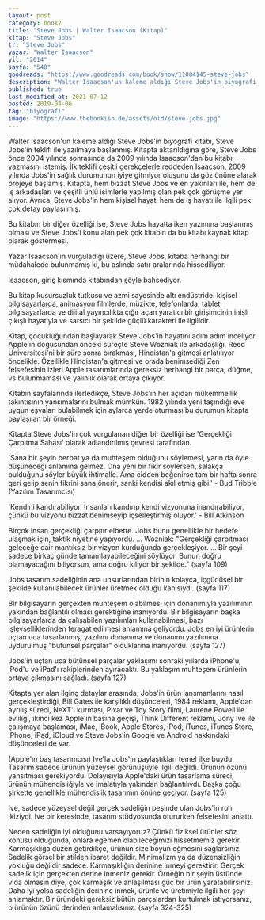 ```yaml
---
layout: post  
category: book2  
title: "Steve Jobs | Walter Isaacson (Kitap)"  
kitap: "Steve Jobs"  
tr: "Steve Jobs"  
yazar: "Walter Isaacson"  
yil: "2014"  
sayfa: "540"  
goodreads: "https://www.goodreads.com/book/show/11084145-steve-jobs"
description: "Walter Isaacson'un kaleme aldığı Steve Jobs'in biyografi kitabında Steve Jobs'in hem kişisel hem de iş hayatı ile ilgili pek çok detay bulunuyor."
published: true
last_modified_at: 2021-07-12
posted: 2019-04-06
tag: "biyografi"
image: "https://www.thebookish.de/assets/old/steve-jobs.jpg"
---
```


Walter Isaacson'un kaleme aldığı Steve Jobs'in biyografi kitabı, Steve Jobs'in teklifi ile yazılmaya başlanmış. Kitapta aktarıldığına göre, Steve Jobs önce 2004 yılında sonrasında da 2009 yılında Isaacson'dan bu kitabı yazmasını istemiş. İlk teklifi çeşitli gerekçelerle reddeden Isaacson, 2009 yılında Jobs'in sağlık durumunun iyiye gitmiyor oluşunu da göz önüne alarak projeye başlamış. Kitapta, hem bizzat Steve Jobs ve en yakınları ile, hem de iş arkadaşları ve çeşitli ünlü isimlerle yapılmış olan pek çok görüşme yer alıyor. Ayrıca, Steve Jobs'in hem kişisel hayatı hem de iş hayatı ile ilgili pek çok detay paylaşılmış.  
  
Bu kitabın bir diğer özelliği ise, Steve Jobs hayatta iken yazımına başlanmış olması ve Steve Jobs'i konu alan pek çok kitabın da bu kitabı kaynak kitap olarak göstermesi.  
  
Yazar Isaacson'ın vurguladığı üzere, Steve Jobs, kitaba herhangi bir müdahalede bulunmamış ki, bu aslında satır aralarında hissediliyor.  
  
Isaacson, giriş kısmında kitabından şöyle bahsediyor.  
  
Bu kitap kusursuzluk tutkusu ve azmi sayesinde altı endüstride: kişisel bilgisayarlarda, animasyon filmlerde, müzikte, telefonlarda, tablet bilgisayarlarda ve dijital yayıncılıkta çığır açan yaratıcı bir girişimcinin inişli çıkışlı hayatıyla ve sarsıcı bir şekilde güçlü karakteri ile ilgilidir.  
  
Kitap, çocukluğundan başlayarak Steve Jobs'in hayatını adım adım inceliyor. Apple'ın doğusundan önceki süreçte Steve Wozniak ile arkadaşlığı, Reed Üniversitesi'ni bir süre sonra bırakması, Hindistan'a gitmesi anlatılıyor öncelikle. Özellikle Hindistan'a gitmesi ve orada benimsediği Zen felsefesinin izleri Apple tasarımlarında gereksiz herhangi bir parça, düğme, vs bulunmaması ve yalınlık olarak ortaya çıkıyor.  
  
Kitabın sayfalarında ilerledikçe, Steve Jobs'in her açıdan mükemmellik takıntısının yansımalarını bulmak mümkün. 1982 yılında yeni taşındığı eve uygun eşyaları bulabilmek için aylarca yerde oturması bu durumun kitapta paylaşılan bir örneği.  
  
Kitapta Steve Jobs'in çok vurgulanan diğer bir özelliği ise 'Gerçekliği Çarpıtma Sahası' olarak adlandırılmış çevresi tarafından.  
  
'Sana bir şeyin berbat ya da muhteşem olduğunu söylemesi, yarın da öyle düşüneceği anlamına gelmez. Ona yeni bir fikir söylersen, salakça bulduğunu söyler büyük ihtimalle. Ama cidden beğenirse tam bir hafta sonra geri gelip senin fikrini sana önerir, sanki kendisi akıl etmiş gibi.' - Bud Tribble (Yazılım Tasarımcısı)  
  
'Kendini kandırabiliyor. İnsanları kandırıp kendi vizyonuna inandırabiliyor, çünkü bu vizyonu bizzat benimseyip içselleştirmiş oluyor.' - Bill Atkinson  
  
Birçok insan gerçekliği çarpıtır elbette. Jobs bunu genellikle bir hedefe ulaşmak için, taktik niyetine yapıyordu. ... Wozniak: "Gerçekliği çarpıtması geleceğe dair mantıksız bir vizyon kurduğunda gerçekleşiyor. ... Bir şeyi sadece birkaç günde tamamlayabileceğini söylüyor. Bunun doğru olamayacağını biliyorsun, ama doğru kılıyor bir şekilde." (sayfa 109)  
  
Jobs tasarım sadeliğinin ana unsurlarından birinin kolayca, içgüdüsel bir şekilde kullanılabilecek ürünler üretmek olduğu kanısıydı. (sayfa 117)  
  
Bir bilgisayarın gerçekten muhteşem olabilmesi için donanımıyla yazılımının yakından bağlantılı olması gerektiğine inanıyordu. Bir bilgisayarın başka bilgisayarlarda da çalışabilen yazılımları kullanabilmesi, bazı işlevselliklerinden feragat edilmesi anlamına geliyordu. Jobs en iyi ürünlerin uçtan uca tasarlanmış, yazılımı donanıma ve donanımı yazılımına uydurulmuş "bütünsel parçalar" olduklarına inanıyordu. (sayfa 127)  
  
Jobs'in uçtan uca bütünsel parçalar yaklaşımı sonraki yıllarda iPhone'u, iPod'u ve iPad'ı rakiplerinden ayıracaktı. Bu yaklaşım muhteşem ürünlerin ortaya çıkmasını sağladı. (sayfa 127)  
  
Kitapta yer alan ilginç detaylar arasında, Jobs'in ürün lansmanlarını nasıl gerçekleştirdiği, Bill Gates ile karşılıklı düşünceleri, 1984 reklamı, Apple'dan ayrılış süreci, NeXT'i kurması, Pixar ve Toy Story filmi, Laurene Powell ile evliliği, ikinci kez Apple'ın başına geçişi, Think Different reklamı, Jony Ive ile çalışmaya başlaması, iMac, iBook, Apple Stores, iPod, iTunes, iTunes Store, iPhone, iPad, iCloud ve Steve Jobs'in Google ve Android hakkındaki düşünceleri de var.  
  
(Apple'ın baş tasarımcısı) Ive'la Jobs'in paylaştıkları temel ilke buydu. Tasarım sadece ürünün yüzeysel görünüşüyle ilgili değildi. Ürünün özünü yansıtması gerekiyordu. Dolayısıyla Apple'daki ürün tasarlama süreci, ürünün mühendisliğiyle ve imalatıyla yakından bağlantılıydı. Başka çoğu şirkette genellikle mühendislik tasarımın önüne geçiyor. (sayfa 125)  
  
Ive, sadece yüzeysel değil gerçek sadeliğin peşinde olan Jobs'in ruh ikiziydi. Ive bir keresinde, tasarım stüdyosunda otururken felsefesini anlattı.  
  
Neden sadeliğin iyi olduğunu varsayıyoruz? Çünkü fiziksel ürünler söz konusu olduğunda, onlara egemen olabileceğimizi hissetmemiz gerekir. Karmaşıklığa düzen getirdikçe, ürünün size boyun eğmesini sağlarsınız. Sadelik görsel bir stilden ibaret değildir. Minimalizm ya da düzensizliğin yokluğu değildir sadece. Karmaşıklığın derinine inmeyi gerektirir. Gerçek sadelik için gerçekten derine inmeniz gerekir. Örneğin bir şeyin üstünde vida olmasın diye, çok karmaşık ve anlaşılması güç bir ürün yaratabilirsiniz. Daha iyi yolsa sadeliğin derinine inmek, ürünle ve üretimiyle ilgili her şeyi anlamaktır. Bir üründeki gereksiz bütün parçalardan kurtulmak istiyorsanız, o ürünün özünü derinden anlamalısınız. (sayfa 324-325)  
  
  
